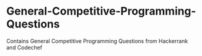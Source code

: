 # General-Competitive-Programming-Questions
Contains General Competitive Programming Questions from Hackerrank and Codechef
